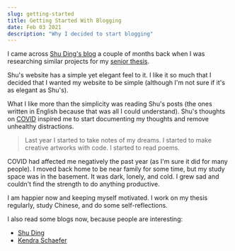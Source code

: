 ```yaml
---
slug: getting-started
title: Getting Started With Blogging
date: Feb 03 2021
description: "Why I decided to start blogging"
---
```


I came across [Shu Ding's blog](https://shud.in/) a couple of months back when I was researching similar projects for my [senior thesis](https://ly86.chaulyjenny.com/home). 

Shu's website has a simple yet elegant feel to it. I like it so much that I decided that I wanted my website to be simple (although I'm not sure if it's as elegant as Shu's).

What I like more than the simplicity was reading Shu's posts (the ones written in English because that was all I could understand). Shu's thoughts on [COVID](https://shud.in/posts/covid-btc-m1) inspired me to start documenting my thoughts and remove unhealthy distractions.

> Last year I started to take notes of my dreams. I started to make creative artworks with code. I started to read poems.

COVID had affected me negatively the past year (as I'm sure it did for many people). I moved back home to be near family for some time, but my study space was in the basement. It was dark, lonely, and cold. I grew sad and couldn't find the strength to do anything productive.

I am happier now and keeping myself motivated. I work on my thesis regularly, study Chinese, and do some self-reflections. 

I also read some blogs now, because people are interesting:
* [Shu Ding](https://shud.in/)
* [Kendra Schaefer](http://kendraschaefer.com/)